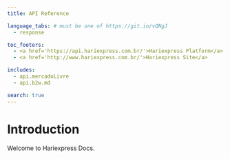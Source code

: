 ```yaml
---
title: API Reference

language_tabs: # must be one of https://git.io/vQNgJ
  - response

toc_footers:
  - <a href='https://api.hariexpress.com.br/'>Hariexpress Platform</a>
  - <a href='http://www.hariexpress.com.br/'>Hariexpress Site</a>

includes:
  - api.mercadoLivre
  - api.b2w.md

search: true
---
```


# Introduction

Welcome to Hariexpress Docs.